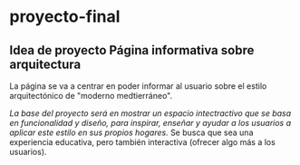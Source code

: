 # proyecto-final


## Idea de proyecto Página informativa sobre arquitectura

La página se va a centrar en poder informar al usuario sobre el estilo arquitectónico de "moderno medtierráneo". 

*La base del proyecto será en mostrar un espacio intectractivo que se basa en funcionalidad y diseño, para inspirar, enseñar y ayudar a los usuarios a aplicar este estilo en sus propios hogares.*
Se busca que sea una experiencia educativa, pero también interactiva (ofrecer algo más a los usuarios).






<!-- 
## Idea nº2

- Hacer un "mini juego" en el que eres un personaje y tienes que contestar a un especie de genio para seguir avanzando...
La idea es seguir avanzando de página en página con cada página estilada diferente y así aplicar varias formas de conocimiento conforme vas avanzando la página.

- Sería interesante poder unir una historia general. -->


<!-- ## Idea  nº1

# Referencias
Referencia principal "neal.fun"

Referencia capítulo `Los Simpsons` capítulo Bart cabando un hoyo.


- Hacer que la página principal solo pueda bajar hacia abajo y crear una replica "animada" del corazón de la tierra capa por capas. Donde se puede descubrir conforme bajas las antiguas especies, criaturas mágicas, tesoros... en cada parte que se va viendo estaría guay que se pudiese "clickar" para que se pueda ver alguna curiosidad de que o quien es el que está ahi. 

- La idea es que conforme bajes esté el fondo algo animado para que no sea una simple bg-img. No sé si esto se puede lograr la verdad.

- Sería interesante descubrir si tipo cuando encuentras un cofre se puede insertar un minipuzzle o minijuego para poder abrirlo.

- Quizás hacer una animacion para ir cabando o yendo por un camino hacia abajo (scroll) y que tenga reverse

- La idea es empezar con un fondo estilo pantalla de windows con la tipica ladera de windows (pero todo pensando a nivel dibujo?) cuando llegues en la página. Ahi quizas a la altura de las nubes poner una breve explicación de lo que es la pagina. MÁS un boton en el que te lleve ya a iniciar el scroll hacia abajo. tambien en la pantalla inicial estaría bien tener una parte base en modo de día y otra en modo nocturno que obviamente solo tenga funcionalidad en la parte inicial, la de fuera de la tierra.

- El personaje será Bart, el que esté cabando. Podría tener una interacción con Homer en el inicio. Es decir, en la tierra antes de cabar con alguna frase del capiítulo.

- Estaría bien que cabara por el centro o por algún lado y que cabara recto sin encontrar nada, pero que se vea todo lo que hay y que no está encontrando por solo ir recto.

- El tope sería el centro de la tierra.

- Hay que investigar, aunque creo que se podría, la manera en la que quizás pueda cambiar un poco de apariencia con JS, por ejemplo, cuando esté cerca que tenga un traje especial? 
 -->

